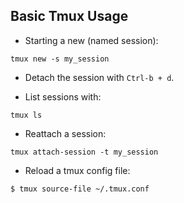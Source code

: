 ## Basic Tmux Usage

* Starting a new (named session):

```
tmux new -s my_session
```

* Detach the session with `Ctrl-b + d`.

* List sessions with:

```
tmux ls
```

* Reattach a session:

```
tmux attach-session -t my_session
```

* Reload a tmux config file:

```
$ tmux source-file ~/.tmux.conf
```
